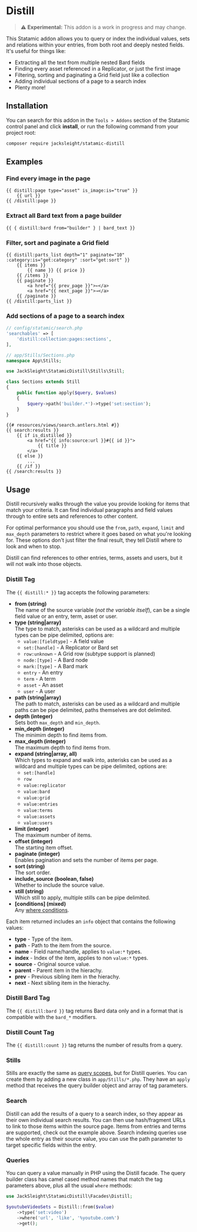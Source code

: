 <!-- statamic:hide -->

# Distill 

<!-- /statamic:hide -->

> ⚠️ **Experimental:** This addon is a work in progress and may change.

This Statamic addon allows you to query or index the individual values, sets and relations within your entries, from both root and deeply nested fields. It's useful for things like:

* Extracting all the text from multiple nested Bard fields
* Finding every asset referenced in a Replicator, or just the first image
* Filtering, sorting and paginating a Grid field just like a collection
* Adding individual sections of a page to a search index
* Plenty more!

## Installation

You can search for this addon in the `Tools > Addons` section of the Statamic control panel and click **install**, or run the following command from your project root:

```bash
composer require jacksleight/statamic-distill
```

## Examples

### Find every image in the page

```antlers
{{ distill:page type="asset" is_image:is="true" }}
    {{ url }}
{{ /distill:page }}
```

### Extract all Bard text from a page builder

```antlers
{{ { distill:bard from="builder" } | bard_text }}
```

### Filter, sort and paginate a Grid field

```antlers
{{ distill:parts_list depth="1" paginate="10" :category:is="get:category" :sort="get:sort" }}
    {{ items }}
        {{ name }} {{ price }}
    {{ /items }}
    {{ paginate }}
        <a href="{{ prev_page }}">←</a>
        <a href="{{ next_page }}">→</a>
    {{ /paginate }}
{{ /distill:parts_list }}
```

### Add sections of a page to a search index

```php
// config/statamic/search.php
'searchables' => [
    'distill:collection:pages:sections',
],
```
```php
// app/Stills/Sections.php
namespace App\Stills;

use JackSleight\StatamicDistill\Stills\Still;

class Sections extends Still
{
    public function apply($query, $values)
    {
        $query->path('builder.*')->type('set:section');
    }
}
```
```antlers
{{# resources/views/search.antlers.html #}}
{{ search:results }}
    {{ if is_distilled }}
        <a href="{{ info:source:url }}#{{ id }}">
            {{ title }}
        </a>
    {{ else }}
        ...
    {{ /if }}
{{ /search:results }}
```

## Usage

Distill recursively walks through the value you provide looking for items that match your criteria. It can find individual paragraphs and field values through to entire sets and references to other content.

For optimal performance you should use the `from`, `path`, `expand`, `limit` and `max_depth` parameters to restrict where it goes based on what you're looking for. These options don't just filter the final result, they tell Distill where to look and when to stop.

Distill can find references to other entries, terms, assets and users, but it will not walk into those objects.

### Distill Tag

The `{{ distill:* }}` tag accepts the following parameters:

* **from (string)**  
  The name of the source variable (_not the variable itself_), can be a single field value or an entry, term, asset or user.
* **type (string|array)**  
  The type to match, asterisks can be used as a wildcard and multiple types can be pipe delimited, options are:
  * `value:[fieldtype]` - A field value
  * `set:[handle]` - A Replicator or Bard set
  * `row:unknown` - A Grid row (subtype support is planned)
  * `node:[type]` - A Bard node
  * `mark:[type]` - A Bard mark
  * `entry` - An entry
  * `term` - A term
  * `asset` - An asset
  * `user` - A user
* **path (string|array)**  
  The path to match, asterisks can be used as a wildcard and multiple paths can be pipe delimited, paths themselves are dot delimited.
* **depth (integer)**  
  Sets both `max_depth` and `min_depth`.
* **min_depth (integer)**  
  The minimim depth to find items from.
* **max_depth (integer)**  
  The maximum depth to find items from.
* **expand (string|array, all)**  
  Which types to expand and walk into, asterisks can be used as a wildcard and multiple types can be pipe delimited, options are:
  * `set:[handle]`
  * `row`
  * `value:replicator`
  * `value:bard`
  * `value:grid`
  * `value:entries`
  * `value:terms`
  * `value:assets`
  * `value:users`
* **limit (integer)**  
  The maximum number of items.
* **offset (integer)**  
  The starting item offset.
* **paginate (integer)**  
  Enables pagination and sets the number of items per page.
* **sort (string)**  
  The sort order.
* **include_source (boolean, false)**  
  Whether to include the source value.
* **still (string)**  
  Which still to apply, multiple stills can be pipe delimited.
* **[conditions] (mixed)**  
  Any [where conditions](https://statamic.dev/conditions).

Each item returned includes an `info` object that contains the following values:

* **type** - Type of the item.
* **path** - Path to the item from the source.
* **name** - Field name/handle, applies to `value:*` types.
* **index** - Index of the item, applies to non `value:*` types.
* **source** - Original source value.
* **parent** - Parent item in the hierachy.
* **prev** - Previous sibling item in the hierachy.
* **next** - Next sibling item in the hierachy.

### Distill Bard Tag

The `{{ distill:bard }}` tag returns Bard data only and in a format that is compatible with the `bard_*` modifiers.

### Distill Count Tag

The `{{ distill:count }}` tag returns the number of results from a query.

### Stills

Stills are exactly the same as [query scopes](https://statamic.dev/extending/query-scopes-and-filters), but for Distill queries. You can create them by adding a new class in `app/Stills/*.php`. They have an `apply` method that receives the query builder object and array of tag parameters.

### Search

Distill can add the results of a query to a search index, so they appear as their own individual search results. You can then use hash/fragment URLs to link to those items within the source page. Items from entries and terms are supported, check out the example above. Search indexing queries use the whole entry as their source value, you can use the path parameter to target specific fields within the entry.

### Queries

You can query a value manually in PHP using the Distill facade. The query builder class has camel cased method names that match the tag parameters above, plus all the usual `where` methods:

```php
use JackSleight\StatamicDistill\Facades\Distill;

$youtubeVideoSets = Distill::from($value)
    ->type('set:video')
    ->where('url', 'like', '%youtube.com%')
    ->get();
```
